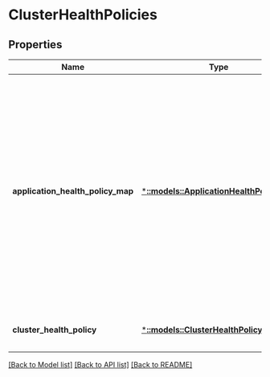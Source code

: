 # ClusterHealthPolicies

## Properties
Name | Type | Description | Notes
------------ | ------------- | ------------- | -------------
**application_health_policy_map** | [***::models::ApplicationHealthPolicyMap**](ApplicationHealthPolicyMap.md) | Defines a map that contains specific application health policies for different applications. Each entry specifies as key the application name and as value an ApplicationHealthPolicy used to evaluate the application health. If an application is not specified in the map, the application health evaluation uses the ApplicationHealthPolicy found in its application manifest or the default application health policy (if no health policy is defined in the manifest). The map is empty by default. | [optional] [default to null]
**cluster_health_policy** | [***::models::ClusterHealthPolicy**](ClusterHealthPolicy.md) | Defines a health policy used to evaluate the health of the cluster or of a cluster node. | [optional] [default to null]

[[Back to Model list]](../README.md#documentation-for-models) [[Back to API list]](../README.md#documentation-for-api-endpoints) [[Back to README]](../README.md)



